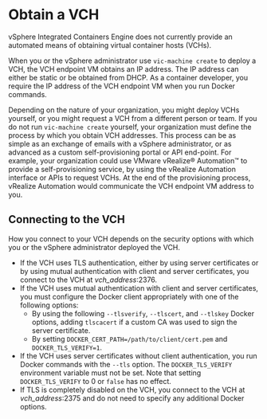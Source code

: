 # Obtain a VCH #

vSphere Integrated Containers Engine does not currently provide an automated means of obtaining virtual container hosts (VCHs).

When you or the vSphere administrator use `vic-machine create` to deploy a VCH, the VCH endpoint VM obtains an IP address. The IP address can either be static or be obtained from DHCP. As a container developer, you require the IP address of the VCH endpoint VM when you run Docker commands. 

Depending on the nature of your organization, you might deploy VCHs yourself, or you might request a VCH from a different person or team. If you do not run `vic-machine create` yourself, your organization must define the process by which you obtain VCH addresses. This process can be as simple as an exchange of emails with a vSphere administrator, or as advanced as a custom self-provisioning portal or API end-point. For example, your organization could use VMware vRealize&reg; Automation&trade; to provide a self-provisioning service, by using the vRealize Automation interface or APIs to request VCHs. At the end of the provisioning process, vRealize Automation would communicate the VCH endpoint VM address to you.

## Connecting to the VCH ##

How you connect to your VCH depends on the security options with which  you or the vSphere administrator deployed the VCH. 

- If the VCH uses TLS authentication, either by using server certificates or by using mutual authentication with client and server certificates, you connect to the VCH at *vch_address*:2376.  
- If the VCH uses mutual authentication with client and server certificates, you must configure the Docker client appropriately with one of the following options:
  - By using the following `--tlsverify`, `--tlscert`, and `--tlskey` Docker options, adding `tlscacert` if a custom CA was used to sign the server certificate.
  - By setting `DOCKER_CERT_PATH=/path/to/client/cert.pem` and `DOCKER_TLS_VERIFY=1`.
- If the VCH uses server certificates without client authentication, you run Docker commands with the `--tls` option. The `DOCKER_TLS_VERIFY` environment variable must not be set. Note that setting `DOCKER_TLS_VERIFY` to 0 or `false` has no effect. 
- If TLS is completely disabled on the VCH, you connect to the VCH at *vch_address*:2375 and do not need to specify any additional Docker options. 